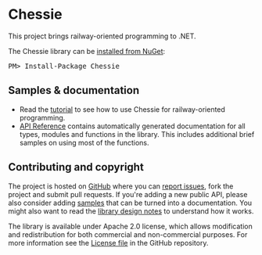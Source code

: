 Chessie
=======

This project brings railway-oriented programming to .NET.

<div class="row">
  <div class="span1"></div>
  <div class="span6">
    <div class="well well-small" id="nuget">
      The Chessie library can be <a href="https://nuget.org/packages/Chessie">installed from NuGet</a>:
      <pre>PM> Install-Package Chessie</pre>
    </div>
  </div>
  <div class="span1"></div>
</div>

Samples & documentation
-----------------------

* Read the [tutorial](tutorial.html) to see how to use Chessie for railway-oriented programming.
* [API Reference](reference/index.html) contains automatically generated documentation for all types, modules and functions in the library. 
This includes additional brief samples on using most of the functions.
 
Contributing and copyright
--------------------------

The project is hosted on [GitHub][gh] where you can [report issues][issues], fork 
the project and submit pull requests. If you're adding a new public API, please also 
consider adding [samples][content] that can be turned into a documentation. You might
also want to read the [library design notes][readme] to understand how it works.

The library is available under Apache 2.0 license, which allows modification and 
redistribution for both commercial and non-commercial purposes. For more information see the 
[License file][license] in the GitHub repository. 

  [content]: https://github.com/fsprojects/FSharpx.Async/tree/master/docs/content
  [gh]: https://github.com/fsprojects/FSharpx.Async
  [issues]: https://github.com/fsprojects/FSharpx.Async/issues
  [readme]: https://github.com/fsprojects/FSharpx.Async/blob/master/README.md
  [license]: https://github.com/fsprojects/FSharpx.Async/blob/master/LICENSE.txt
